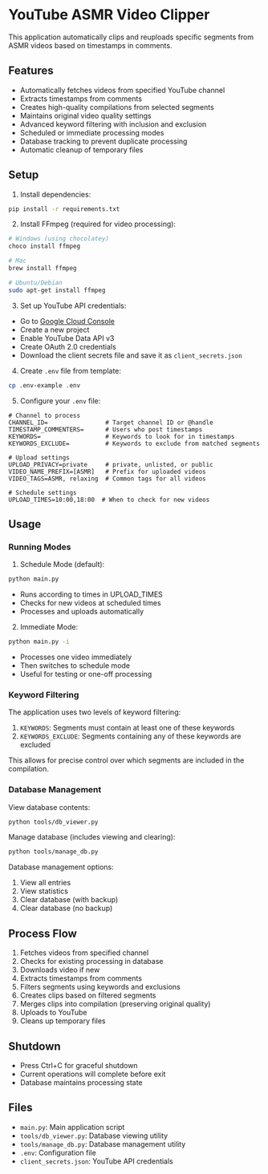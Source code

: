# YouTube ASMR Video Clipper

This application automatically clips and reuploads specific segments from ASMR videos based on timestamps in comments.

## Features
- Automatically fetches videos from specified YouTube channel
- Extracts timestamps from comments
- Creates high-quality compilations from selected segments
- Maintains original video quality settings
- Advanced keyword filtering with inclusion and exclusion
- Scheduled or immediate processing modes
- Database tracking to prevent duplicate processing
- Automatic cleanup of temporary files

## Setup

1. Install dependencies:
```bash
pip install -r requirements.txt
```

2. Install FFmpeg (required for video processing):
```bash
# Windows (using chocolatey)
choco install ffmpeg

# Mac
brew install ffmpeg

# Ubuntu/Debian
sudo apt-get install ffmpeg
```

3. Set up YouTube API credentials:
- Go to [Google Cloud Console](https://console.cloud.google.com)
- Create a new project
- Enable YouTube Data API v3
- Create OAuth 2.0 credentials
- Download the client secrets file and save it as `client_secrets.json`

4. Create `.env` file from template:
```bash
cp .env-example .env
```

5. Configure your `.env` file:
```env
# Channel to process
CHANNEL_ID=                # Target channel ID or @handle
TIMESTAMP_COMMENTERS=      # Users who post timestamps
KEYWORDS=                  # Keywords to look for in timestamps
KEYWORDS_EXCLUDE=          # Keywords to exclude from matched segments

# Upload settings
UPLOAD_PRIVACY=private     # private, unlisted, or public
VIDEO_NAME_PREFIX=[ASMR]   # Prefix for uploaded videos
VIDEO_TAGS=ASMR, relaxing  # Common tags for all videos

# Schedule settings
UPLOAD_TIMES=10:00,18:00  # When to check for new videos
```

## Usage

### Running Modes

1. Schedule Mode (default):
```bash
python main.py
```
- Runs according to times in UPLOAD_TIMES
- Checks for new videos at scheduled times
- Processes and uploads automatically

2. Immediate Mode:
```bash
python main.py -i
```
- Processes one video immediately
- Then switches to schedule mode
- Useful for testing or one-off processing

### Keyword Filtering

The application uses two levels of keyword filtering:
1. `KEYWORDS`: Segments must contain at least one of these keywords
2. `KEYWORDS_EXCLUDE`: Segments containing any of these keywords are excluded

This allows for precise control over which segments are included in the compilation.

### Database Management

View database contents:
```bash
python tools/db_viewer.py
```

Manage database (includes viewing and clearing):
```bash
python tools/manage_db.py
```

Database management options:
1. View all entries
2. View statistics
3. Clear database (with backup)
4. Clear database (no backup)

## Process Flow
1. Fetches videos from specified channel
2. Checks for existing processing in database
3. Downloads video if new
4. Extracts timestamps from comments
5. Filters segments using keywords and exclusions
6. Creates clips based on filtered segments
7. Merges clips into compilation (preserving original quality)
8. Uploads to YouTube
9. Cleans up temporary files

## Shutdown
- Press Ctrl+C for graceful shutdown
- Current operations will complete before exit
- Database maintains processing state

## Files
- `main.py`: Main application script
- `tools/db_viewer.py`: Database viewing utility
- `tools/manage_db.py`: Database management utility
- `.env`: Configuration file
- `client_secrets.json`: YouTube API credentials